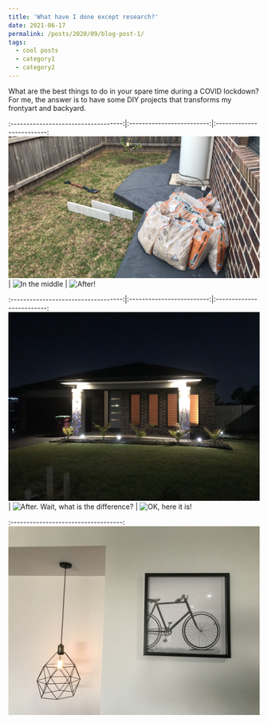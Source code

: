 ```yaml
---
title: 'What have I done except research?'
date: 2021-06-17
permalink: /posts/2020/09/blog-post-1/
tags:
  - cool posts
  - category1
  - category2
---
```


What are the best things to do in your spare time during a COVID lockdown? For me, the answer is to have some DIY projects that transforms my frontyart and backyard.

:-----------------------------------:|:-------------------------:|:-------------------------:
![Before](../images/life/P2.jpg) | ![In the middle](../images/life/P2A.jpg) | ![After!](../images/life/P2B.jpg)


:-----------------------------------:|:-------------------------:|:-------------------------:
![Before](../images/life/P1.jpg) | ![After. Wait, what is the difference?](../images/life/P1A.jpg) | ![OK, here it is!](../images/life/P1B.jpg)

:-----------------------------------:
![Maybe easier?](../images/life/P0.jpg)